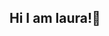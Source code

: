 ## Hi I am laura!👋

<!--
- 🏫 I am a finance professional with a passion for technology.
- 🌱 I’m currently learning data science 
- ⚡ Fun fact: I think i am funny 
-->
